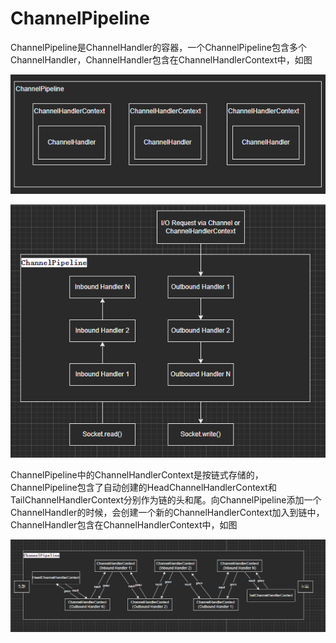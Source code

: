 # ChannelPipeline

ChannelPipeline是ChannelHandler的容器，一个ChannelPipeline包含多个ChannelHandler，ChannelHandler包含在ChannelHandlerContext中，如图

![](<../.gitbook/assets/image (19).png>)

![](<../.gitbook/assets/image (23).png>)

ChannelPipeline中的ChannelHandlerContext是按链式存储的，ChannelPipeline包含了自动创建的HeadChannelHandlerContext和TailChannelHandlerContext分别作为链的头和尾。向ChannelPipeline添加一个ChannelHandler的时候，会创建一个新的ChannelHandlerContext加入到链中，ChannelHandler包含在ChannelHandlerContext中，如图

![](<../.gitbook/assets/image (25).png>)

